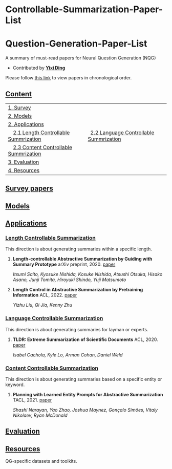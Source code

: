 # Controllable-Summarization-Paper-List

# Question-Generation-Paper-List
A summary of must-read papers for Neural Question Generation (NQG)

- Contributed by **[Yixi Ding](https://github.com/dyxohjl666)**

Please follow [this link](./README_by_year.md) to view papers in chronological order. 

## [Content](#content)

<table>
<tr><td colspan="2"><a href="#survey-papers">1. Survey</a></td></tr> 
<tr><td colspan="2"><a href="#models">2. Models</a></td></tr>

<tr><td colspan="2"><a href="#applications">2. Applications</a></td></tr> 
<tr>
    <td>&emsp;<a href="#length-controllable-summ">2.1 Length Controllable Summrization</a></td>
    <td>&ensp;<a href="#language-controllable-summ">2.2 Language Controllable Summrization</a></td>
</tr> 
<tr>
    <td>&emsp;<a href="#content-controllable-summ">2.3 Content Controllable Summrization</a></td>
</tr>

<tr><td colspan="2"><a href="#evaluation">3. Evaluation</a></td></tr>
<tr><td colspan="2"><a href="#resources">4. Resources</a></td></tr>
</table>

## [Survey papers](#content)

## [Models](#content)   

## [Applications](#applications)

### [Length Controllable Summarization](#length-controllable-summ)

This direction is about generating summaries within a specific length.

1. **Length-controllable Abstractive Summarization by Guiding with Summary Prototype** arXiv preprint, 2020. [paper](https://arxiv.org/abs/2001.07331)
   
   *Itsumi Saito, Kyosuke Nishida, Kosuke Nishida, Atsushi Otsuka, Hisako Asano, Junji Tomita, Hiroyuki Shindo, Yuji Matsumoto*

2. **Length Control in Abstractive Summarization by Pretraining Information** ACL, 2022. [paper](https://aclanthology.org/2022.acl-long.474/)

    *Yizhu Liu, Qi Jia, Kenny Zhu*
    
### [Language Controllable Summarization](#language-controllable-summ)

This direction is about generating summaries for layman or experts.

1. **TLDR: Extreme Summarization of Scientific Documents** ACL, 2020. [paper](https://aclanthology.org/2020.findings-emnlp.428/)

    *Isabel Cachola, Kyle Lo, Arman Cohan, Daniel Weld*

### [Content Controllable Summarization](#content-controllable-summ)

This direction is about generating summaries based on a specific entity or keyword.

1. **Planning with Learned Entity Prompts for Abstractive Summarization** TACL, 2021. [paper](https://aclanthology.org/2021.tacl-1.88/)

    *Shashi Narayan, Yao Zhao, Joshua Maynez, Gonçalo Simões, Vitaly Nikolaev, Ryan McDonald*


## [Evaluation](#evaluation)



## [Resources](#resources)

QG-specific datasets and toolkits. 

